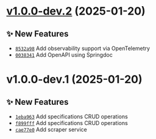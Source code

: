 # [v1.0.0-dev.2](https://github.com/lengors/webscout/compare/1.0.0-dev.1...1.0.0-dev.2) (2025-01-20)

## ✨ New Features
- [`8532a98`](https://github.com/lengors/webscout/commit/8532a98)  Add observability support via OpenTelemetry 
- [`0038341`](https://github.com/lengors/webscout/commit/0038341)  Add OpenAPI using Springdoc

# v1.0.0-dev.1 (2025-01-20)

## ✨ New Features
- [`1eba963`](https://github.com/lengors/webscout/commit/1eba963)  Add specifications CRUD operations 
- [`f899fff`](https://github.com/lengors/webscout/commit/f899fff)  Add specifications CRUD operations 
- [`cae77e0`](https://github.com/lengors/webscout/commit/cae77e0)  Add scraper service
